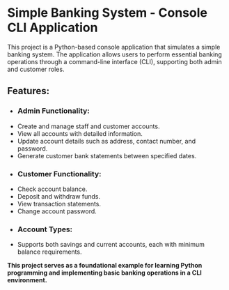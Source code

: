 <h1>Simple Banking System - Console CLI Application</h1>

<p>
This project is a Python-based console application that simulates a simple banking system.
The application allows users to perform essential banking operations through a command-line interface (CLI),
supporting both admin and customer roles.
</p>

<h2>Features:</h2>
<ul><h3><li>Admin Functionality:</li></h3>
    <li>Create and manage staff and customer accounts.</li>
    <li>View all accounts with detailed information.</li>
    <li>Update account details such as address, contact number, and password.</li>
    <li>Generate customer bank statements between specified dates.</li>
</ul>

<ul><h3><li>Customer Functionality:</li></h3>
    <li>Check account balance.</li>
    <li>Deposit and withdraw funds.</li>
    <li>View transaction statements.</li>
    <li>Change account password.</li>
 </ul>

<ul><h3><li>Account Types:</li></h3>
   <li>Supports both savings and current accounts, each with minimum balance requirements.</li>
</ul>
<p>
  <b>
    This project serves as a foundational example for learning Python programming and implementing 
    basic banking operations in a CLI environment.
  </b>
</p>
